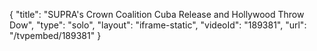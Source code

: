 {
    "title": "SUPRA's Crown Coalition Cuba Release and Hollywood Throw Dow",
    "type": "solo",
    "layout": "iframe-static",
    "videoId": "189381",
    "url": "\/tvpembed\/189381"
}